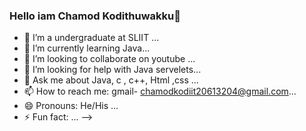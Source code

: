 ### Hello iam Chamod Kodithuwakku👋



- 🔭 I’m a undergraduate at SLIIT ...
- 🌱 I’m currently learning Java...
- 👯 I’m looking to collaborate on youtube ...
- 🤔 I’m looking for help with Java servelets...
- 💬 Ask me about Java, c , c++, Html ,css ...
- 📫 How to reach me:  gmail- chamodkodiit20613204@gmail.com...
- 😄 Pronouns: He/His ...
- ⚡ Fun fact: ...
-->

